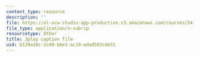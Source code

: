 ```yaml
---
content_type: resource
description: ''
file: https://ol-ocw-studio-app-production.s3.amazonaws.com/courses/24-912-black-matters-introduction-to-black-studies-spring-2017/b129a10c2c49bbe3ac19edad503cde51_3XF8HRxS-5g.srt
file_type: application/x-subrip
resourcetype: Other
title: 3play caption file
uid: b129a10c-2c49-bbe3-ac19-edad503cde51
---
```

